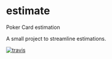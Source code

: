 # estimate
Poker Card estimation

A small project to streamline estimations.

[![travis][travis]](https://travis-ci.org/pablisco/estimate)

[travis]: https://img.shields.io/travis/pablisco/estimate.svg?label=travis%20CI "Travis"
